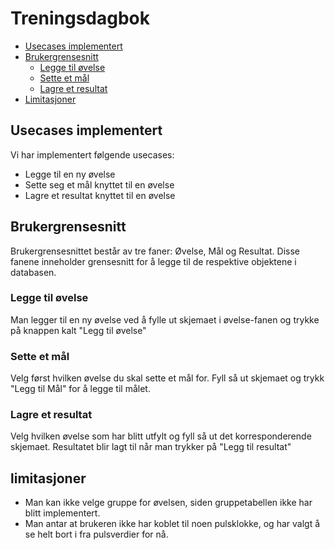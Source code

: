 # Treningsdagbok

- [Usecases implementert](#usecases-implementert)
- [Brukergrensesnitt](#brukergrensesnitt)
  * [Legge til øvelse](#legge-til-øvelse)
  * [Sette et mål](#sette-et-mål)
  * [Lagre et resultat](#lagre-et-resultat)
- [Limitasjoner](#limitasjoner)
## Usecases implementert

Vi har implementert følgende usecases:
 - Legge til en ny øvelse
 - Sette seg et mål knyttet til en øvelse
 - Lagre et resultat knyttet til en øvelse

## Brukergrensesnitt

Brukergrensesnittet består av tre faner: Øvelse, Mål og Resultat. Disse fanene inneholder grensesnitt for å legge til de respektive objektene i databasen.

### Legge til øvelse

Man legger til en ny øvelse ved å fylle ut skjemaet i øvelse-fanen og trykke på knappen kalt "Legg til øvelse"

### Sette et mål

Velg først hvilken øvelse du skal sette et mål for.
Fyll så ut skjemaet og trykk "Legg til Mål" for å legge til målet.

### Lagre et resultat

Velg hvilken øvelse som har blitt utfylt og fyll så ut det korresponderende skjemaet. Resultatet blir lagt til når man trykker på "Legg til resultat"

## limitasjoner

- Man kan ikke velge gruppe for øvelsen, siden gruppetabellen ikke har blitt implementert.
- Man antar at brukeren ikke har koblet til noen pulsklokke, og har valgt å se helt bort i fra pulsverdier for nå.
